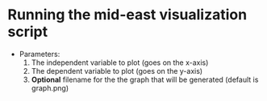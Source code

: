 # Running the mid-east visualization script
* Parameters:
  1. The independent variable to plot (goes on the x-axis)
  1. The dependent variable to plot (goes on the y-axis)
  1. **Optional** filename for the the graph that will be generated (default is graph.png)
